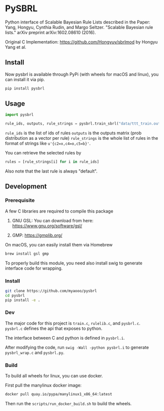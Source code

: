# PySBRL

Python interface of Scalable Bayesian Rule Lists described in the Paper: 
Yang, Hongyu, Cynthia Rudin, and Margo Seltzer. "Scalable Bayesian rule lists." arXiv preprint arXiv:1602.08610 (2016).

Original C Implementation: https://github.com/Hongyuy/sbrlmod by Hongyu Yang et al.

## Install

Now pysbrl is available through PyPi (with wheels for macOS and linux), you can install it via pip.

```bash
pip install pysbrl
```

## Usage

```python
import pysbrl

rule_ids, outputs, rule_strings = pysbrl.train_sbrl("data/ttt_train.out", "data/ttt_train.label", 20.0, eta=2.0, max_iters=2000, nchain=10, alphas=[1,1])
```

`rule_ids` is the list of ids of rules
`outputs` is the outputs matrix (prob distribution as a vector per rule)
`rule_strings` is the whole list of rules in the format of strings like `u'{c2=x,c4=o,c5=b}'`. 

You can retrieve the selected rules by 

```python
rules = [rule_strings[i] for i in rule_ids]
```

Also note that the last rule is always "default".

## Development

### Prerequisite

A few C libraries are required to compile this package

1. GNU GSL: You can download from here: https://www.gnu.org/software/gsl/

2. GMP: https://gmplib.org/

On macOS, you can easily install them via Homebrew

```bash
brew install gsl gmp
```

To properly build this module, you need also install swig to generate interface code for wrapping.

### Install

```bash
git clone https://github.com/myaooo/pysbrl
cd pysbrl
pip install -e .
```

### Dev

The major code for this project is `train.c`, `rulelib.c`, and `pysbrl.c`. 
`pysbrl.c` defines the api that exposes to python.

The interface between C and python is defined in `pysbrl.i`.

After modifying the code, run `swig -Wall -python pysbrl.i` to generate `pysbrl_wrap.c` and `pysbrl.py`.

### Build

To build all wheels for linux, you can use docker.

First pull the manylinux docker image:

```bash
docker pull quay.io/pypa/manylinux1_x86_64:latest
```

Then run the `scripts/run_docker_build.sh` to build the wheels.
